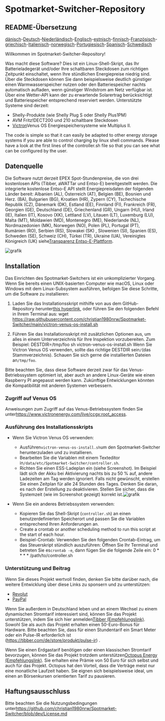 # Spotmarket-Switcher-Repository

## README-Übersetzung

[dänisch](README.da.md)-[Deutsch](README.de.md)-[Niederländisch](README.nl.md)-[Englisch](README.md)-[estnisch](README.et.md)-[finnisch](README.fi.md)-[Französisch](README.fr.md)-[griechisch](README.el.md)-[Italienisch](README.it.md)-[norwegisch](README.no.md)-[Portugiesisch](README.pt.md)-[Spanisch](README.es.md)-[Schwedisch](README.sv.md)

Willkommen im Spotmarket-Switcher-Repository!

Was macht diese Software?
Dies ist ein Linux-Shell-Skript, das Ihr Batterieladegerät und/oder Ihre schaltbaren Steckdosen zum richtigen Zeitpunkt einschaltet, wenn Ihre stündlichen Energiepreise niedrig sind.
Über die Steckdosen können Sie dann beispielsweise deutlich günstiger einen Warmwasserspeicher nutzen oder den Batteriespeicher nachts automatisch aufladen, wenn günstiger Windstrom am Netz verfügbar ist.
Über eine Wetter-API kann der zu erwartende Solarertrag berücksichtigt und Batteriespeicher entsprechend reserviert werden.
Unterstützte Systeme sind derzeit:

-   Shelly-Produkte (wie Shelly Plug S oder Shelly Plus1PM)
-   AVM Fritz!DECT200 und 210 schaltbare Steckdosen
-   [Victron](https://www.victronenergy.com/)Venus OS Energiespeichersysteme wie Multiplus II.

The code is simple so that it can easily be adapted to other energy storage systems if you are able to control charging by linux shell commands.
Please have a look at the first lines of the controller.sh file so that you can see what can be configured by the user.

## Datenquelle

Die Software nutzt derzeit EPEX Spot-Stundenpreise, die von drei kostenlosen APIs (Tibber, aWATTar und Entso-E) bereitgestellt werden.
Die integrierte kostenlose Entso-E API stellt Energiepreisdaten der folgenden Länder bereit:
Albanien (AL), Österreich (AT), Belgien (BE), Bosnien und Herz. (BA), Bulgarien (BG), Kroatien (HR), Zypern (CY), Tschechische Republik (CZ), Dänemark (DK), Estland (EE), Finnland (FI), Frankreich (FR), Georgien (GE), Deutschland (DE), Griechenland (GR), Ungarn (HU), Irland (IE), Italien (IT), Kosovo (XK), Lettland (LV), Litauen (LT), Luxemburg (LU), Malta (MT), Moldawien (MD), Montenegro (ME), Niederlande (NL), Nordmazedonien (MK), Norwegen (NO), Polen (PL), Portugal (PT), Rumänien (RO), Serbien (RS), Slowakei (SK) , Slowenien (SI), Spanien (ES), Schweden (SE), Schweiz (CH), Türkei (TR), Ukraine (UA), Vereinigtes Königreich (UK) siehe[Transparenz Entso-E-Plattform](https://transparency.entsoe.eu/transmission-domain/r2/dayAheadPrices/show).

![grafik](https://user-images.githubusercontent.com/6513794/224442951-c0155a48-f32b-43f4-8014-d86d60c3b311.png)

## Installation

Das Einrichten des Spotmarket-Switchers ist ein unkomplizierter Vorgang. Wenn Sie bereits einen UNIX-basierten Computer wie macOS, Linux oder Windows mit dem Linux-Subsystem ausführen, befolgen Sie diese Schritte, um die Software zu installieren:

1.  Laden Sie das Installationsskript mithilfe von aus dem GitHub-Repository herunter[this hyperlink](https://raw.githubusercontent.com/christian1980nrw/Spotmarket-Switcher/main/victron-venus-os-install.sh), oder führen Sie den folgenden Befehl in Ihrem Terminal aus:
        wget https://raw.githubusercontent.com/christian1980nrw/Spotmarket-Switcher/main/victron-venus-os-install.sh

2.  Führen Sie das Installationsskript mit zusätzlichen Optionen aus, um alles in einem Unterverzeichnis für Ihre Inspektion vorzubereiten. Zum Beispiel:
        DESTDIR=/tmp/foo sh victron-venus-os-install.sh
    Wenn Sie Victron Venus OS verwenden, sollte das richtige DESTDIR sein`/`(das Stammverzeichnis). Schauen Sie sich gerne die installierten Dateien an`/tmp/foo`.

Bitte beachten Sie, dass diese Software derzeit zwar für das Venus-Betriebssystem optimiert ist, aber auch an andere Linux-Geräte wie einen Raspberry PI angepasst werden kann. Zukünftige Entwicklungen könnten die Kompatibilität mit anderen Systemen verbessern.

### Zugriff auf Venus OS

Anweisungen zum Zugriff auf das Venus-Betriebssystem finden Sie unter<https://www.victronenergy.com/live/ccgx:root_access>.

### Ausführung des Installationsskripts

-   Wenn Sie Victron Venus OS verwenden:
    -   Ausführen`victron-venus-os-install.sh`um den Spotmarket-Switcher herunterzuladen und zu installieren.
    -   Bearbeiten Sie die Variablen mit einem Texteditor in`/data/etc/Spotmarket-Switcher/controller.sh`.
    -   Richten Sie einen ESS-Ladeplan ein (siehe Screenshot). Im Beispiel lädt sich der Akku bei Aktivierung nachts bis zu 50 % auf, andere Ladezeiten am Tag werden ignoriert. Falls nicht gewünscht, erstellen Sie einen Zeitplan für alle 24 Stunden des Tages. Denken Sie daran, es nach der Erstellung zu deaktivieren. Stellen Sie sicher, dass die Systemzeit (wie im Screenshot gezeigt) korrekt ist.![grafik](https://user-images.githubusercontent.com/6513794/206877184-b8bf0752-b5d5-4c1b-af15-800b6499cfc7.png)

-   Wenn Sie ein anderes Betriebssystem verwenden:
    -   Kopieren Sie das Shell-Skript (`controller.sh`) an einen benutzerdefinierten Speicherort und passen Sie die Variablen entsprechend Ihren Anforderungen an.
    -   Create a crontab or another scheduling method to run this script at the start of each hour.
    -   Beispiel-Crontab:
          Verwenden Sie den folgenden Crontab-Eintrag, um das Steuerskript stündlich auszuführen:
          Öffnen Sie Ihr Terminal und betreten Sie es`crontab -e`, dann fügen Sie die folgende Zeile ein:
            0 * * * * /path/to/controller.sh

### Unterstützung und Beitrag

Wenn Sie dieses Projekt wertvoll finden, denken Sie bitte darüber nach, die weitere Entwicklung über diese Links zu sponsern und zu unterstützen:

-   [Revolut](https://revolut.me/christqki2)
-   [PayPal](https://paypal.me/christian1980nrw)

Wenn Sie außerdem in Deutschland leben und an einem Wechsel zu einem dynamischen Stromtarif interessiert sind, können Sie das Projekt unterstützen, indem Sie sich hier anmelden[Tibber (Empfehlungslink)](https://invite.tibber.com/ojgfbx2e). Sowohl Sie als auch das Projekt erhalten einen 50-Euro-Bonus für Hardware. Bitte beachten Sie, dass für einen Stundentarif ein Smart Meter oder ein Pulse-IR erforderlich ist (<https://tibber.com/de/store/produkt/pulse-ir>) .

Wenn Sie einen Erdgastarif benötigen oder einen klassischen Stromtarif bevorzugen, können Sie das Projekt trotzdem unterstützen[Octopus Energy (Empfehlungslink)](https://share.octopusenergy.de/glass-raven-58).
Sie erhalten eine Prämie von 50 Euro für sich selbst und auch für das Projekt.
Octopus hat den Vorteil, dass die Verträge meist nur eine monatliche Laufzeit haben. Sie eignen sich beispielsweise ideal, um einen an Börsenkursen orientierten Tarif zu pausieren.

## Haftungsausschluss

Bitte beachten Sie die Nutzungsbedingungen unter<https://github.com/christian1980nrw/Spotmarket-Switcher/blob/dev/License.md>
